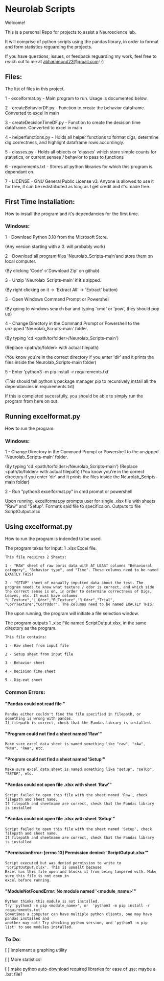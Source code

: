 # Neurolab Scripts
Welcome!

This is a personal Repo for projects to assist a Neuroscience lab.

It will comprise of python scripts using the pandas library, in order to format and form statistics
reguarding the projects.

If you have questions, issues, or feedback reguarding my work, feel free to reach out to me at abhammond22@gmail.com! :)

## Files:

The list of files in this project.

1 - excelformat.py - Main program to run. Usage is documented below.

2 - createBehaviorDF.py -  Function to create the behavior dataframe. Converted to excel in main

3 - createDecisionTimeDF.py - Function to create the decision time dataframe. Converted to excel in main

4 - helperfunctions.py -  Holds all helper functions to format digs, determine dig correctness, and highlight dataframe rows accordingly.

5 - classes.py - Holds all objects or 'classes' which store simple counts for statistics, or current senses / behavior to pass to functions

6 - requirements.txt - Stores all python libraries for which this program is dependant on.

7 - LICENSE - GNU General Public License v3. Anyone is allowed to use it for free, it can be redistributed as long as I get credit and it's made free.


## First Time Installation:

How to install the program and it's dependancies for the first time.


### Windows:
1 - Download Python 3.10 from the Microsoft Store.

(Any version starting with a 3.<something> will probably work)


2 - Download all program files 'Neurolab_Scripts-main'and store them on local computer.

(By clicking 'Code'->'Download Zip' on github)


3 - Unzip 'Neurolab_Scripts-main' if it's zipped.

(By right clicking on it -> 'Extract All' -> 'Extract' button)


3 - Open Windows Command Prompt or Powershell

(By going to windows search bar and typing 'cmd' or 'pow', they should pop up)


4 - Change Directory in the Command Prompt or Powershell to the unzipped 'Neurolab_Scripts-main' folder.

(By typing 'cd <path/to/folder>/Neurolab_Scripts-main')

(Replace <path/to/folder> with actual filepath)

(You know you're in the correct directory if you enter 'dir' and it prints the files inside the Neurolab_Scripts-main folder)


5 - Enter 'python3 -m pip install -r requirements.txt'

(This should tell python's package manager pip to recursively install all the dependancies in requirements.txt)

If this is completed sucessfully, you should be able to simply run the program from here on out


## Running excelformat.py
	
How to run the program.
	
### Windows:

1 - Change Directory in the Command Prompt or Powershell to the unzipped 'Neurolab_Scripts-main' folder.

(By typing 'cd <path/to/folder>/Neurolab_Scripts-main')
(Replace <path/to/folder> with actual filepath)
(You know you're in the correct directory if you enter 'dir' and it prints the files inside the Neurolab_Scripts-main folder)


2 - Run "python3 excelformat.py" in cmd prompt or powershell


Upon running, excelformat.py prompts user for  single .xlsx file with sheets "Raw" and "Setup".
Formats said file to specificaion. Outputs to file ScriptOutput.xlsx


## Using excelformat.py
	
How to run the program is indended to be used.

The program takes for input: 1 .xlsx Excel file.

	This file requires 2 Sheets: 
	
	1 - "RAW" sheet of raw boris data with AT LEAST columns "Behavioral category", "Behavior type", and "Time". These columns need to be named EXACTLY THIS!
	
	2 - "SETUP" sheet of manually imputted data about the test. The program needs to know what texture / odor is correct, and which side the correct sense is on, in order to determine correctness of Digs, Leaves, etc. It must have columns "L_Texture","L_Odor","R_Texture","R_Odor","Trial", "CorrTexture","CorrOdor". The columns need to be named EXACTLY THIS!

The upon running, the program will initiate a file selection window.
	
The program outputs 1 .xlsx File named ScriptOutput.xlsx, in the same directory as the program.
	
	This file contains:
	
	1 - Raw sheet from input file
	
	2 - Setup sheet from input file
	
	3 - Behavior sheet
	
	4 - Decision Time sheet
	
	5 - Dig-eat sheet

### Common Errors:

#### "Pandas could not read file <filepath>"
	
	Pandas either couldn't find the file specified in filepath, or something is wrong with pandas.
	If filepath is correct, check that the Pandas library is installed.
	
	
#### "Program could not find a sheet named 'Raw'"
	
	Make sure excel data sheet is named something like "raw", "rAw", "RaW", "RAW", etc.

#### "Program could not find a sheet named 'Setup'"
	
	Make sure excel data sheet is named something like "setup", "seTUp", "SETUP", etc.
	
#### "Pandas could not open file <filepath>.xlsx with sheet 'Raw'" 

	Script failed to open this file with the sheet named 'Raw', check filepath and sheet name.
	If filepath and sheetname are correct, check that the Pandas library is installed


#### "Pandas could not open file <filepath>.xlsx with sheet 'Setup'" 

	Script failed to open this file with the sheet named 'Setup', check filepath and sheet name.
	If filepath and sheetname are correct, check that the Pandas library is installed


#### "PermissionError: [errno 13] Permission denied: 'ScriptOutput.xlsx'"

	Script executed but was denied permission to write to 'ScriptOutput.xlsx'. This is usuallt because
	Excel has this file open and blocks it from being tampered with. Make sure this file is not open in
	excel before running.


#### "ModuleNotFoundError: No module named '<module_name>'"

	Python thinks this module is not installed.
	Try 'python3 -m pip <module_name>', or  'python3 -m pip install -r requirements.txt'
	Sometimes a computer can have multiple python clients, one may have pandas installed and 
	another may not! Try checking python version, and 'python3 -m pip list' to see modules installed.


### To Do:

[ ] Implement a graphing utility
	
[ ] More statistics!
	
[ ] make python auto-download required libraries for ease of use: maybe a .bat file?

